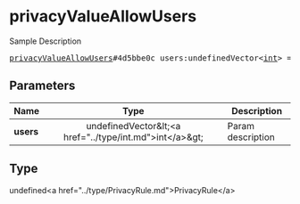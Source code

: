 # privacyValueAllowUsers

Sample Description

<pre>
<a href="../constructor/privacyValueAllowUsers.md">privacyValueAllowUsers</a>#4d5bbe0c users:undefinedVector&lt;<a href="../type/int.md">int</a>&gt; = undefined<a href="../type/PrivacyRule.md">PrivacyRule</a>;
</pre>

## Parameters

| Name | Type | Description |
|------|:----:|-------------|
| **users** | undefinedVector&amp;lt;&lt;a href=&#34;../type/int.md&#34;&gt;int&lt;/a&gt;&amp;gt; | Param description |

## Type

undefined&lt;a href=&#34;../type/PrivacyRule.md&#34;&gt;PrivacyRule&lt;/a&gt;
